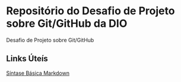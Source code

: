 # Repositório do Desafio de Projeto sobre Git/GitHub da DIO
Desafio de Projeto sobre Git/GitHub

## Links Úteís
[Síntase Básica Markdown](https://www.markdownguide.org/basic-syntax/)
